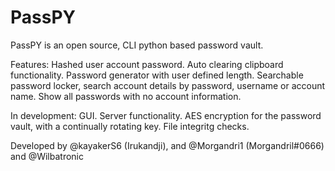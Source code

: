 # PassPY
PassPY is an open source, CLI python based password vault. 

Features:
Hashed user account password. 
Auto clearing clipboard functionality.
Password generator with user defined length.
Searchable password locker, search account details by password, username or account name.
Show all passwords with no account information.

In development:
GUI.
Server functionality.
AES encryption for the password vault, with a continually rotating key.
File integritg checks.

Developed by @kayakerS6 (Irukandji), and @Morgandri1 (Morgandril#0666) and @Wilbatronic
